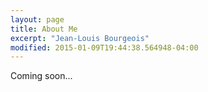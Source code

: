 ```yaml
---
layout: page
title: About Me
excerpt: "Jean-Louis Bourgeois"
modified: 2015-01-09T19:44:38.564948-04:00
---
```


Coming soon...

